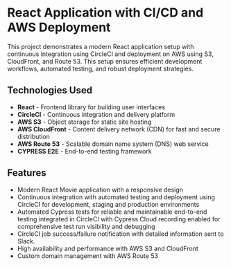 # React Application with CI/CD and AWS Deployment

This project demonstrates a modern React application setup with continuous integration using CircleCI and deployment on AWS using S3, CloudFront, and Route 53. This setup ensures efficient development workflows, automated testing, and robust deployment strategies.

## Technologies Used
- **React** - Frontend library for building user interfaces
- **CircleCI** - Continuous integration and delivery platform
- **AWS S3** - Object storage for static site hosting
- **AWS CloudFront** - Content delivery network (CDN) for fast and secure distribution
- **AWS Route 53** - Scalable domain name system (DNS) web service
- **CYPRESS E2E** - End-to-end testing framework

## Features

- Modern React Movie application with a responsive design
- Continuous integration with automated testing and deployment using CircleCI for development, staging and production environments
- Automated Cypress tests for reliable and maintainable end-to-end testing integrated in CircleCI with Cypress Cloud recording enabled for comprehensive test run visibility and debugging
- CircleCI job success/failure notification with detailed information sent to Slack.
- High availability and performance with AWS S3 and CloudFront
- Custom domain management with AWS Route 53

